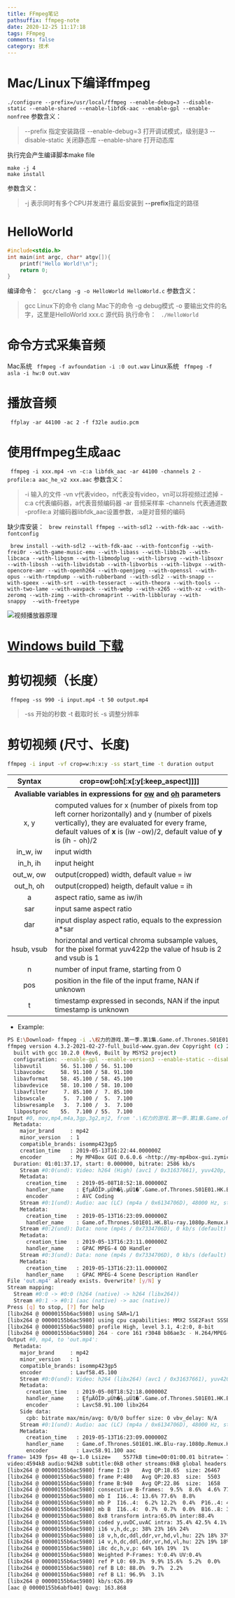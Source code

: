 ```yaml
---
title: FFmpeg笔记
pathsuffix: ffmpeg-note
date: 2020-12-25 11:17:18
tags: FFmpeg
comments: false
category: 技术
---
```

# Mac/Linux下编译ffmpeg

`./configure --prefix=/usr/local/ffmpeg --enable-debug=3 --disable-static --enable-shared --enable-libfdk-aac --enable-gpl --enable-nonfree`
参数含义：

>  --prefix 指定安装路径
>  --enable-debug=3 打开调试模式，级别是3
>  --disable-static 关闭静态库
>  --enable-share 打开动态库

执行完会产生编译脚本make file

```
make -j 4
make install
```

参数含义：

> -j 表示同时有多个CPU并发进行
> 最后安装到 **--prefix**指定的路径


# HelloWorld

```c
#include<stdio.h>
int main(int argc, char* atgv[]){
    printf("Hello World!\n");
    return 0;
}
```

编译命令：
` gcc/clang -g -o HelloWorld HelloWorld.c`
参数含义：

> gcc Linux下的命令
> clang Mac下的命令
> -g debug模式
> -o 要输出文件的名字，这里是HelloWorld
> xxx.c 源代码
> 执行命令：
> ` ./HelloWorld`

# 命令方式采集音频

Mac系统
` ffmpeg -f avfoundation -i :0 out.wav`
Linux系统
` ffmpeg -f asla -i hw:0 out.wav`

# 播放音频

` ffplay -ar 44100 -ac 2 -f f32le audio.pcm`

# 使用ffmpeg生成aac

` ffmpeg -i xxx.mp4 -vn -c:a libfdk_aac -ar 44100 -channels 2 -profile:a aac_he_v2 xxx.aac`
参数含义：

> -i 输入的文件
> -vn v代表video，n代表没有video，vn可以将视频过滤掉
> -c:a c代表编码器，a代表音频编码器
> -ar 音频采样率
> -channels 代表通道数
> -profile:a 对编码器libfdk_aac设置参数，:a是对音频的编码

缺少库安装：
` brew reinstall ffmpeg --with-sdl2 --with-fdk-aac --with-fontconfig`

` brew install --with-sdl2 --with-fdk-aac --with-fontconfig --with-frei0r --with-game-music-emu --with-libass --with-libbs2b --with-libcaca --with-libgsm --with-libmodplug --with-librsvg --with-libsoxr --with-libssh --with-libvidstab --with-libvorbis --with-libvpx --with-opencore-amr --with-openh264 --with-openjpeg --with-openssl --with-opus --with-rtmpdump --with-rubberband --with-sdl2 --with-snapp --with-speex --with-srt --with-tesseract --with-theora --with-tools --with-two-lame --with-wavpack --with-webp --with-x265 --with-xz --with-zeromq --with-zimg --with-chromaprint --with-libbluray --with-snappy  --with-freetype`

![视频播放器原理](视频播放器原理.png)


# [Windows build 下载](ffmpeg-4.3.2-2021-02-27-full_build.7z)
# 剪切视频（长度）

` ffmpeg -ss 990 -i input.mp4 -t 50 output.mp4`

> -ss 开始的秒数
> -t 截取时长
> -s 调整分辨率

# 剪切视频 (尺寸、长度)

```sh
ffmpeg -i input -vf crop=w:h:x:y -ss start_time -t duration output
```

<table>
    <tr>
        <th align="center" width="20%">Syntax</th>
        <th align="center">crop=ow[:oh[:x[:y[:keep_aspect]]]]</th> 
    </tr >
    <tr>
        <th colspan="2" align="center">Avaliable variables in expressions for <u>ow</u> and <u>oh</u> parameters</th>
    </tr>
    <tr>
        <td align="center">x, y</td>
        <td>computed values for x (number of pixels from top left corner horizontally) and y (number of pixels vertically), they are evaluated for every frame, default values of <b>x</b> is (iw -ow)/2, default value of <b>y</b> is (ih - oh)/2</td>
    </tr>
    <tr>
        <td align="center">in_w, iw</td>
        <td>input width</td>
    </tr>
    <tr>
        <td align="center">in_h, ih</td>
        <td>input height</td>
    </tr>
    <tr>
        <td align="center">out_w, ow</td>
        <td>output(cropped) width, default value = iw</td>
    </tr>
    <tr>
        <td align="center">out_h, oh</td>
        <td>output(cropped) heigth, default value = ih</td>
    </tr>
    <tr>
        <td align="center">a</td>
        <td>aspect ratio, same as iw/ih</td>
    </tr>
    <tr>
        <td align="center">sar</td>
        <td>input same aspect ratio</td>
    </tr>
    <tr>
        <td align="center">dar</td>
        <td>input display aspect ratio, equals to the expression a*sar</td>
    </tr>
    <tr>
        <td align="center">hsub, vsub</td>
        <td>horizontal and vertical chroma subsample values, for the pixel format yuv422p the value of hsub is 2 and vsub is 1</td>
    </tr>
    <tr>
        <td align="center">n</td>
        <td>number of input frame, starting from 0</td>
    </tr>
    <tr>
        <td align="center">pos</td>
        <td>position in the file of the input frame, NAN if unknown</td>
    </tr>
    <tr>
        <td align="center">t</td>
        <td>timestamp expressed in seconds, NAN if the input timestamp is unknown</td>
    </tr>
</table>

+ Example:

```sh
PS E:\Download> ffmpeg -i .\权力的游戏.第一季.第1集.Game.of.Thrones.S01E01.HK.BD-1080p.X264.AAC.CHS.ENG-UUMp4.mp4 -vf crop=600:800:iw/6:ih/6 -ss 300 -t 60 out.mp4
ffmpeg version 4.3.2-2021-02-27-full_build-www.gyan.dev Copyright (c) 2000-2021 the FFmpeg developers
  built with gcc 10.2.0 (Rev6, Built by MSYS2 project)
  configuration: --enable-gpl --enable-version3 --enable-static --disable-w32threads --disable-autodetect --enable-fontconfig --enable-iconv --enable-gnutls --enable-libxml2 --enable-gmp --enable-lzma --enable-libsnappy --enable-zlib --enable-libsrt --enable-libssh --enable-libzmq --enable-avisynth --enable-libbluray --enable-libcaca --enable-sdl2 --enable-libdav1d --enable-libzvbi --enable-librav1e --enable-libwebp --enable-libx264 --enable-libx265 --enable-libxvid --enable-libaom --enable-libopenjpeg --enable-libvpx --enable-libass --enable-frei0r --enable-libfreetype --enable-libfribidi --enable-libvidstab --enable-libvmaf --enable-libzimg --enable-amf --enable-cuda-llvm --enable-cuvid --enable-ffnvcodec --enable-nvdec --enable-nvenc --enable-d3d11va --enable-dxva2 --enable-libmfx --enable-libcdio --enable-libgme --enable-libmodplug --enable-libopenmpt --enable-libopencore-amrwb --enable-libmp3lame --enable-libshine --enable-libtheora --enable-libtwolame --enable-libvo-amrwbenc --enable-libilbc --enable-libgsm --enable-libopencore-amrnb --enable-libopus --enable-libspeex --enable-libvorbis --enable-ladspa --enable-libbs2b --enable-libflite --enable-libmysofa --enable-librubberband --enable-libsoxr --enable-chromaprint
  libavutil      56. 51.100 / 56. 51.100
  libavcodec     58. 91.100 / 58. 91.100
  libavformat    58. 45.100 / 58. 45.100
  libavdevice    58. 10.100 / 58. 10.100
  libavfilter     7. 85.100 /  7. 85.100
  libswscale      5.  7.100 /  5.  7.100
  libswresample   3.  7.100 /  3.  7.100
  libpostproc    55.  7.100 / 55.  7.100
Input #0, mov,mp4,m4a,3gp,3g2,mj2, from '.\权力的游戏.第一季.第1集.Game.of.Thrones.S01E01.HK.BD-1080p.X264.AAC.CHS.ENG-UUMp4.mp4':
  Metadata:
    major_brand     : mp42
    minor_version   : 1
    compatible_brands: isommp423gp5
    creation_time   : 2019-05-13T16:22:44.000000Z
    encoder         : My MP4Box GUI 0.6.0.6 <http://my-mp4box-gui.zymichost.com>
  Duration: 01:01:37.17, start: 0.000000, bitrate: 2586 kb/s
    Stream #0:0(und): Video: h264 (High) (avc1 / 0x31637661), yuv420p, 1920x1080 [SAR 1:1 DAR 16:9], 2485 kb/s, 23.98 fps, 23.98 tbr, 24k tbn, 47.95 tbc (default)
    Metadata:
      creation_time   : 2019-05-08T18:52:18.000000Z
      handler_name    : ȨfµÄÓÎϷ.µÚһ�¾.µÚ1�¯.Game.of.Thrones.S01E01.HK.BD-1080p.X264.AAC.CHS.ENG-UUMp4.mp4
      encoder         : AVC Coding
    Stream #0:1(und): Audio: aac (LC) (mp4a / 0x6134706D), 48000 Hz, stereo, fltp, 97 kb/s (default)
    Metadata:
      creation_time   : 2019-05-13T16:23:09.000000Z
      handler_name    : Game.of.Thrones.S01E01.HK.Blu-ray.1080p.Remux.H264.DTS-HD.MA.5.1.aac
    Stream #0:2(und): Data: none (mp4s / 0x7334706D), 0 kb/s (default)
    Metadata:
      creation_time   : 2019-05-13T16:23:11.000000Z
      handler_name    : GPAC MPEG-4 OD Handler
    Stream #0:3(und): Data: none (mp4s / 0x7334706D), 0 kb/s (default)
    Metadata:
      creation_time   : 2019-05-13T16:23:11.000000Z
      handler_name    : GPAC MPEG-4 Scene Description Handler
File 'out.mp4' already exists. Overwrite? [y/N] y
Stream mapping:
  Stream #0:0 -> #0:0 (h264 (native) -> h264 (libx264))
  Stream #0:1 -> #0:1 (aac (native) -> aac (native))
Press [q] to stop, [?] for help
[libx264 @ 00000155b6ac5980] using SAR=1/1
[libx264 @ 00000155b6ac5980] using cpu capabilities: MMX2 SSE2Fast SSSE3 SSE4.2 AVX FMA3 BMI2 AVX2
[libx264 @ 00000155b6ac5980] profile High, level 3.1, 4:2:0, 8-bit
[libx264 @ 00000155b6ac5980] 264 - core 161 r3048 b86ae3c - H.264/MPEG-4 AVC codec - Copyleft 2003-2021 - http://www.videolan.org/x264.html - options: cabac=1 ref=3 deblock=1:0:0 analyse=0x3:0x113 me=hex subme=7 psy=1 psy_rd=1.00:0.00 mixed_ref=1 me_range=16 chroma_me=1 trellis=1 8x8dct=1 cqm=0 deadzone=21,11 fast_pskip=1 chroma_qp_offset=-2 threads=6 lookahead_threads=1 sliced_threads=0 nr=0 decimate=1 interlaced=0 bluray_compat=0 constrained_intra=0 bframes=3 b_pyramid=2 b_adapt=1 b_bias=0 direct=1 weightb=1 open_gop=0 weightp=2 keyint=250 keyint_min=23 scenecut=40 intra_refresh=0 rc_lookahead=40 rc=crf mbtree=1 crf=23.0 qcomp=0.60 qpmin=0 qpmax=69 qpstep=4 ip_ratio=1.40 aq=1:1.00
Output #0, mp4, to 'out.mp4':
  Metadata:
    major_brand     : mp42
    minor_version   : 1
    compatible_brands: isommp423gp5
    encoder         : Lavf58.45.100
    Stream #0:0(und): Video: h264 (libx264) (avc1 / 0x31637661), yuv420p, 600x800 [SAR 1:1 DAR 3:4], q=-1--1, 23.98 fps, 24k tbn, 23.98 tbc (default)
    Metadata:
      creation_time   : 2019-05-08T18:52:18.000000Z
      handler_name    : ȨfµÄÓÎϷ.µÚһ�¾.µÚ1�¯.Game.of.Thrones.S01E01.HK.BD-1080p.X264.AAC.CHS.ENG-UUMp4.mp4
      encoder         : Lavc58.91.100 libx264
    Side data:
      cpb: bitrate max/min/avg: 0/0/0 buffer size: 0 vbv_delay: N/A
    Stream #0:1(und): Audio: aac (LC) (mp4a / 0x6134706D), 48000 Hz, stereo, fltp, 128 kb/s (default)
    Metadata:
      creation_time   : 2019-05-13T16:23:09.000000Z
      handler_name    : Game.of.Thrones.S01E01.HK.Blu-ray.1080p.Remux.H264.DTS-HD.MA.5.1.aac
      encoder         : Lavc58.91.100 aac
frame= 1439 fps= 48 q=-1.0 Lsize=    5577kB time=00:01:00.01 bitrate= 761.3kbits/s speed=1.99x
video:4594kB audio:942kB subtitle:0kB other streams:0kB global headers:0kB muxing overhead: 0.744073%
[libx264 @ 00000155b6ac5980] frame I:19    Avg QP:18.65  size: 26467
[libx264 @ 00000155b6ac5980] frame P:480   Avg QP:20.83  size:  5503
[libx264 @ 00000155b6ac5980] frame B:940   Avg QP:22.86  size:  1658
[libx264 @ 00000155b6ac5980] consecutive B-frames:  9.5%  8.6%  4.6% 77.3%
[libx264 @ 00000155b6ac5980] mb I  I16..4: 13.6% 77.6%  8.8%
[libx264 @ 00000155b6ac5980] mb P  I16..4:  6.2% 12.2%  0.4%  P16..4: 41.1%  8.5%  5.4%  0.0%  0.0%    skip:26.2%
[libx264 @ 00000155b6ac5980] mb B  I16..4:  0.7%  0.7%  0.0%  B16..8: 36.9%  1.7%  0.2%  direct: 1.0%  skip:58.7%  L0:45.0% L1:53.6% BI: 1.4%
[libx264 @ 00000155b6ac5980] 8x8 transform intra:65.0% inter:88.4%
[libx264 @ 00000155b6ac5980] coded y,uvDC,uvAC intra: 35.4% 42.5% 4.1% inter: 9.1% 13.9% 0.0%
[libx264 @ 00000155b6ac5980] i16 v,h,dc,p: 38% 23% 16% 24%
[libx264 @ 00000155b6ac5980] i8 v,h,dc,ddl,ddr,vr,hd,vl,hu: 22% 18% 37%  4%  4%  4%  4%  4%  4%
[libx264 @ 00000155b6ac5980] i4 v,h,dc,ddl,ddr,vr,hd,vl,hu: 22% 19% 18%  6%  9%  7%  8%  5%  5%
[libx264 @ 00000155b6ac5980] i8c dc,h,v,p: 64% 16% 19%  1%
[libx264 @ 00000155b6ac5980] Weighted P-Frames: Y:0.4% UV:0.4%
[libx264 @ 00000155b6ac5980] ref P L0: 69.3%  9.9% 15.6%  5.2%  0.0%
[libx264 @ 00000155b6ac5980] ref B L0: 88.0%  9.7%  2.2%
[libx264 @ 00000155b6ac5980] ref B L1: 96.9%  3.1%
[libx264 @ 00000155b6ac5980] kb/s:626.89
[aac @ 00000155b6abfb40] Qavg: 163.868
```